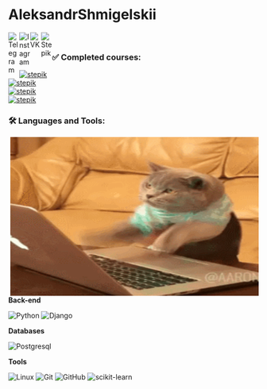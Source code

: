# AleksandrShmigelskii

<a href="https://t.me/oh_alexandr">
  <img align="left" alt="Telegram" width="22px" src="https://camo.githubusercontent.com/5c1975da7d9ab735ceb71c57b6c7e48ff3e08ca4/68747470733a2f2f6564656e742e6769746875622e696f2f537570657254696e7949636f6e732f696d616765732f7376672f74656c656772616d2e737667">
</a>

<a href="https://www.instagram.com/_alex_shmigelskii_/">
  <img align="left" alt="Instagram" width="22px" src="https://pngicon.ru/file/uploads/instagram-128x128.png">
</a>

<a href="https://vk.com/syn_maminoy_podrug">
  <img align="left" alt="VK" width="22px" src="https://pngicon.ru/file/uploads/vk-128x128.png">
</a>

<a href="https://stepik.org/users/414077881">
  <img align="left" alt="Stepik" width="22px" src="https://stepic.org/static/classic/ico/favicon_57.png?v=1426788841">
</a>

<br>


### ✅ Сompleted courses:
[![stepik](https://img.shields.io/badge/-"Python":_course_for_Beginners-1E3647?style=for-the-badge&logo=stepik&logoColor=1E90FF)]( https://stepik.org/cert/1180227)
<br>
[![stepik](https://img.shields.io/badge/-"Python":_Advanced_course-1E3647?style=for-the-badge&logo=stepik&logoColor=1E90FF)]( https://stepik.org/cert/1675506)
<br>
[![stepik](https://img.shields.io/badge/-"C++":_Introduction_to_programming_(С++)-1E3647?style=for-the-badge&logo=stepik&logoColor=1E90FF)](https://stepik.org/cert/2035191)
<br>
[![stepik](https://img.shields.io/badge/-Interactive_SQL_Trainer-1E3647?style=for-the-badge&logo=stepik&logoColor=1E90FF)](https://stepik.org/cert/2059703)

### 🛠 Languages and Tools:

<img align="right" alt="GIF" src="https://github.com/AlexShmigelskii/AleksandrShmigelskii/blob/main/coding.gif?raw=true" width="500" height="320" />

**Back-end**

![Python](https://img.shields.io/badge/-Python-black?style=for-the-badge&logo=Python)
![Django](https://img.shields.io/badge/-Django-0aad48?style=for-the-badge&logo=Django)


**Databases**

![Postgresql](https://img.shields.io/badge/-Postgresql-%232c3e50?style=for-the-badge&logo=Postgresql)


**Tools**

![Linux](https://img.shields.io/badge/Linux-black?style=for-the-badge&logo=linux)
![Git](https://img.shields.io/badge/-Git-black?style=for-the-badge&logo=git)
![GitHub](https://img.shields.io/badge/-GitHub-181717?style=for-the-badge&logo=github)
![scikit-learn](https://img.shields.io/badge/scikit--learn-%23F7931E.svg?style=for-the-badge&logo=scikit-learn&logoColor=white)
